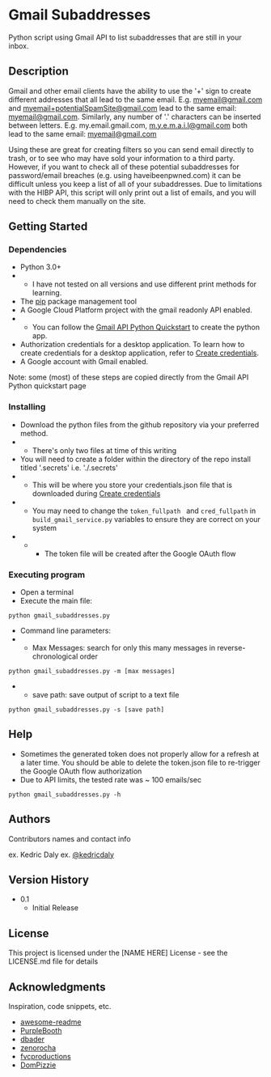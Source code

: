 # Gmail Subaddresses

Python script using Gmail API to list subaddresses that are still in your inbox.

## Description

Gmail and other email clients have the ability to use the '+' sign to create different addresses that all lead to the same email.
E.g. myemail@gmail.com and myemail+potentialSpamSite@gmail.com lead to the same email: myemail@gmail.com.
Similarly, any number of '.' characters can be inserted between letters.
E.g. my.email.gmail.com, m.y.e.m.a.i.l@gmail.com both lead to the same email: myemail@gmail.com

Using these are great for creating filters so you can send email directly to trash, or to see who may have sold your information to a third party.
However, if you want to check all of these potential subaddresses for password/email breaches (e.g. using haveibeenpwned.com) it can be difficult unless you keep a list
of all of your subaddresses. Due to limitations with the HIBP API, this script will only print out a list of emails, and you will need to check them manually on the site.

## Getting Started

### Dependencies

* Python 3.0+
* * I have not tested on all versions and use different print methods for learning.
* The [pip](https://pypi.python.org/pypi/pip) package management tool
* A Google Cloud Platform project with the gmail readonly API enabled.
* * You can follow the [Gmail API Python Quickstart](https://developers.google.com/gmail/api/quickstart/python) to create the python app.
* Authorization credentials for a desktop application. To learn how to create credentials for a desktop application, refer to [Create credentials](https://developers.google.com/workspace/guides/create-credentials).
* A Google account with Gmail enabled.

Note: some (most) of these steps are copied directly from the Gmail API Python quickstart page

### Installing

* Download the python files from the github repository via your preferred method.
* * There's only two files at time of this writing
* You will need to create a folder within the directory of the repo install titled '.secrets' i.e. './.secrets'
* * This will be where you store your credentials.json file that is downloaded during [Create credentials](https://developers.google.com/workspace/guides/create-credentials)
* * You may need to change the ```token_fullpath ``` and ```cred_fullpath``` in ```build_gmail_service.py``` variables to ensure they are correct on your system
* *  * The token file will be created after the Google OAuth flow

### Executing program

* Open a terminal
* Execute the main file:
```
python gmail_subaddresses.py
```

* Command line parameters:
* * Max Messages: search for only this many messages in reverse-chronological order
```
python gmail_subaddresses.py -m [max messages]
```
* * save path: save output of script to a text file
```
python gmail_subaddresses.py -s [save path]
```

## Help

* Sometimes the generated token does not properly allow for a refresh at a later time. You should be able to delete the token.json file to re-trigger the Google OAuth flow authorization
* Due to API limits, the tested rate was ~ 100 emails/sec
```
python gmail_subaddresses.py -h
```

## Authors

Contributors names and contact info

ex. Kedric Daly 
ex. [@kedricdaly](https://twitter.com/kedricdaly)

## Version History

* 0.1
    * Initial Release

## License

This project is licensed under the [NAME HERE] License - see the LICENSE.md file for details

## Acknowledgments

Inspiration, code snippets, etc.
* [awesome-readme](https://github.com/matiassingers/awesome-readme)
* [PurpleBooth](https://gist.github.com/PurpleBooth/109311bb0361f32d87a2)
* [dbader](https://github.com/dbader/readme-template)
* [zenorocha](https://gist.github.com/zenorocha/4526327)
* [fvcproductions](https://gist.github.com/fvcproductions/1bfc2d4aecb01a834b46)
* [DomPizzie](https://gist.github.com/DomPizzie/7a5ff55ffa9081f2de27c315f5018afc)